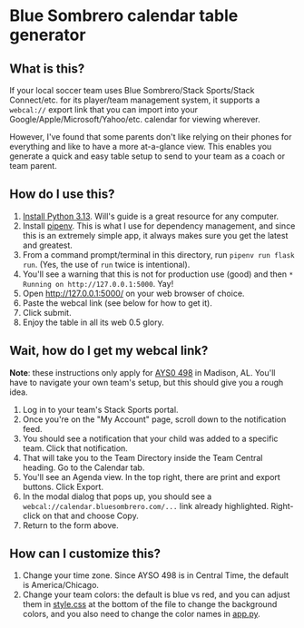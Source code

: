 # Blue Sombrero calendar table generator

## What is this?

If your local soccer team uses Blue Sombrero/Stack Sports/Stack Connect/etc. for its player/team management system, it supports a `webcal://` export link that you can import into your Google/Apple/Microsoft/Yahoo/etc. calendar for viewing wherever.

However, I've found that some parents don't like relying on their phones for everything and like to have a more at-a-glance view. This enables you generate a quick and easy table setup to send to your team as a coach or team parent.

## How do I use this?
1. [Install Python 3.13](https://wsvincent.com/install-python/). Will's guide is a great resource for any computer.
2. Install [pipenv](https://pipenv.pypa.io/en/latest/installation.html).  This is what I use for dependency management, and since this is an extremely simple app, it always makes sure you get the latest and greatest.
3. From a command prompt/terminal in this directory, run `pipenv run flask run`. (Yes, the use of `run` twice is intentional).
4. You'll see a warning that this is not for production use (good) and  then `* Running on http://127.0.0.1:5000`. Yay!
5. Open http://127.0.0.1:5000/ on your web browser of choice.
6. Paste the webcal link (see below for how to get it).
7. Click submit.
8. Enjoy the table in all its web 0.5 glory.

## Wait, how do I get my webcal link?

**Note**: these instructions only apply for [AYS0 498](https://ayso498.org) in Madison, AL.  You'll have to navigate your own team's setup, but this should give you a rough idea.

1. Log in to your team's Stack Sports portal.
2. Once you're on the "My Account" page, scroll down to the notification feed.
3. You should see a notification that your child was added to a specific team. Click that notification.
4. That will take you to the Team Directory inside the Team Central heading. Go to the Calendar tab.
5. You'll see an Agenda view. In the top right, there are print and export buttons. Click Export.
6. In the modal dialog that pops up, you should see a `webcal://calendar.bluesombrero.com/...` link already highlighted. Right-click on that and choose Copy.
7. Return to the form above.

## How can I customize this?
1. Change your time zone. Since AYSO 498 is in Central Time, the default is America/Chicago.
2. Change your team colors: the default is blue vs red, and you can adjust them in [style.css](static/style.css) at the bottom of the file to change the background colors, and you also need to change the color names in [app.py](/app.py).
